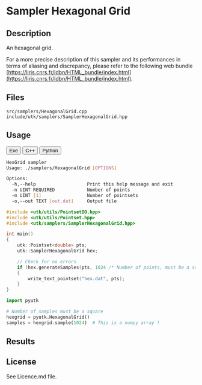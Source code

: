 # Sampler Hexagonal Grid

## Description

An hexagonal grid.  

For a more precise description of this sampler and its performances in terms of aliasing and discrepancy, please refer to the following web bundle [https://liris.cnrs.fr/ldbn/HTML_bundle/index.html](https://liris.cnrs.fr/ldbn/HTML_bundle/index.html).

## Files

```
src/samplers/HexagonalGrid.cpp  
include/utk/samplers/SamplerHexagonalGrid.hpp
```

## Usage

<button class="tablink exebutton" onclick="openCode('exe', this)" markdown="1">Exe</button> 
<button class="tablink cppbutton" onclick="openCode('cpp', this)" markdown="1">C++</button> 
<button class="tablink pybutton" onclick="openCode('py', this)" markdown="1">Python</button> 
<br/>
  

<div class="exe tabcontent">

```bash
HexGrid sampler
Usage: ./samplers/HexagonalGrid [OPTIONS]

Options:
  -h,--help                   Print this help message and exit
  -n UINT REQUIRED            Number of points
  -m UINT [1]                 Number of pointsets
  -o,--out TEXT [out.dat]     Output file
```

</div>

<div class="cpp tabcontent">

```  cpp
#include <utk/utils/PointsetIO.hpp>
#include <utk/utils/Pointset.hpp>
#include <utk/samplers/SamplerHexagonalGrid.hpp>

int main()
{
    utk::Pointset<double> pts;
    utk::SamplerHexagonalGrid hex;

    // Check for no errors
    if (hex.generateSamples(pts, 1024 /* Number of points, must be a squared */))
    {
        write_text_pointset("hex.dat", pts);
    }
}
```  

</div>

<div class="py tabcontent">

``` python
import pyutk

# Number of samples must be a square
hexgrid = pyutk.HexagonalGrid()
samples = hexgrid.sample(1024)  # This is a numpy array !
```  

</div>

## Results

<div class="results"></div>
<script>
  window.addEventListener('DOMContentLoaded', function() { show_results(); }); 
</script>

## License

See Licence.md file.